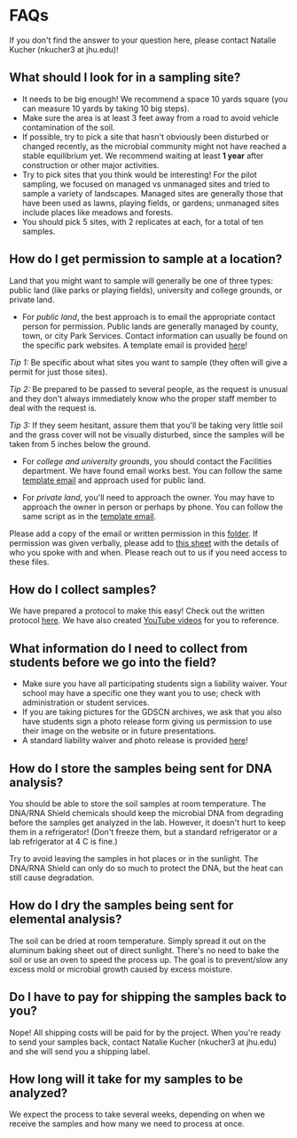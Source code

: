 # FAQs

If you don't find the answer to your question here, please contact Natalie Kucher (nkucher3 at jhu.edu)!

## What should I look for in a sampling site?
* It needs to be big enough! We recommend a space 10 yards square (you can measure 10 yards by taking 10 big steps).
* Make sure the area is at least 3 feet away from a road to avoid vehicle contamination of the soil.
* If possible, try to pick a site that hasn't obviously been disturbed or changed recently, as the microbial community might not have reached a stable equilibrium yet. We recommend waiting at least **1 year** after construction or other major activities.
* Try to pick sites that you think would be interesting! For the pilot sampling, we focused on managed vs unmanaged sites and tried to sample a variety of landscapes. Managed sites are generally those that have been used as lawns, playing fields, or gardens; unmanaged sites include places like meadows and forests.
* You should pick 5 sites, with 2 replicates at each, for a total of ten samples.


## How do I get permission to sample at a location?
Land that you might want to sample will generally be one of three types: public land (like parks or playing fields), university and college grounds, or private land.
* For _public land_, the best approach is to email the appropriate contact person for permission. Public lands are generally managed by county, town, or city Park Services. Contact information can usually be found on the specific park websites. A template email is provided [here](https://docs.google.com/document/d/1C6bPBZFO2DhANMJHlNXqAMSAMBqpYjXlHl9JMxNAx6k/edit)!

_Tip 1:_ Be specific about what sites you want to sample (they often will give a permit for just those sites).

_Tip 2:_ Be prepared to be passed to several people, as the request is unusual and they don't always immediately know who the proper staff member to deal with the request is.

_Tip 3:_ If they seem hesitant, assure them that you'll be taking very little soil and the grass cover will not be visually disturbed, since the samples will be taken from 5 inches below the ground.

* For _college and university grounds_, you should contact the Facilities department. We have found email works best. You can follow the same [template email](https://docs.google.com/document/d/1C6bPBZFO2DhANMJHlNXqAMSAMBqpYjXlHl9JMxNAx6k/edit) and approach used for public land.

* For _private land_, you'll need to approach the owner. You may have to approach the owner in person or perhaps by phone. You can follow the same script as in the [template email](https://docs.google.com/document/d/1C6bPBZFO2DhANMJHlNXqAMSAMBqpYjXlHl9JMxNAx6k/edit).

Please add a copy of the email or written permission in this [folder](https://drive.google.com/drive/folders/1g6zM45aHqtesIy3xc2QoZr_HPXa_NeKD?usp=share_link). If permission was given verbally, please add to [this sheet](https://docs.google.com/spreadsheets/d/1QAGvneJ8bbR3AHK6YUkv3xT3p3NeJ82K_5k3y7jswJI/edit?usp=sharing) with the details of who you spoke with and when. Please reach out to us if you need access to these files.


## How do I collect samples?
We have prepared a protocol to make this easy! Check out the written protocol [here](https://docs.google.com/document/d/1oyFaknksSQEpwN7yGEBuGZaDGN96rKGOaovGsbhlGic/edit#heading=h.rlfcx57l2u2o). We have also created [YouTube videos](https://www.youtube.com/playlist?list=PLzgm426KgvrhheloBdlSWshM9v2VvJEcX) for you to reference.


## What information do I need to collect from students before we go into the field?
* Make sure you have all participating students sign a liability waiver. Your school may have a specific one they want you to use; check with administration or student services. 
* If you are taking pictures for the GDSCN archives, we ask that you also have students sign a photo release form giving us permission to use their image on the website or in future presentations.
* A standard liability waiver and photo release is provided [here](https://docs.google.com/document/d/1QattQqL5CadjMrIrRRz32zNZYbeT5p1sVr2l7RFQl9Y/edit)!


## How do I store the samples being sent for DNA analysis?
You should be able to store the soil samples at room temperature. The DNA/RNA Shield chemicals should keep the microbial DNA from degrading before the samples get analyzed in the lab. However, it doesn't hurt to keep them in a refrigerator! (Don't freeze them, but a standard refrigerator or a lab refrigerator at 4 C is fine.) 

Try to avoid leaving the samples in hot places or in the sunlight. The DNA/RNA Shield can only do so much to protect the DNA, but the heat can still cause degradation.


## How do I dry the samples being sent for elemental analysis?
The soil can be dried at room temperature. Simply spread it out on the aluminum baking sheet out of direct sunlight. There's no need to bake the soil or use an oven to speed the process up. The goal is to prevent/slow any excess mold or microbial growth caused by excess moisture.


## Do I have to pay for shipping the samples back to you?
Nope! All shipping costs will be paid for by the project. When you're ready to send your samples back, contact Natalie Kucher (nkucher3 at jhu.edu) and she will send you a shipping label.


## How long will it take for my samples to be analyzed?
We expect the process to take several weeks, depending on when we receive the samples and how many we need to process at once.
